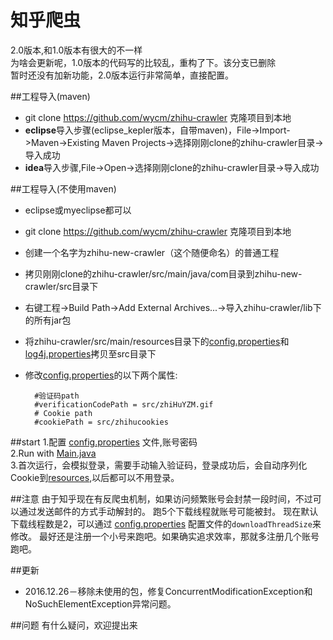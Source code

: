 ﻿知乎爬虫
====  
2.0版本,和1.0版本有很大的不一样<br>
为啥会更新呢，1.0版本的代码写的比较乱，重构了下。该分支已删除<br>
暂时还没有加新功能，2.0版本运行非常简单，直接配置。<br>

##工程导入(maven)
* git clone https://github.com/wycm/zhihu-crawler 克隆项目到本地 
* **eclipse**导入步骤(eclipse_kepler版本，自带maven)，File->Import->Maven->Existing Maven Projects->选择刚刚clone的zhihu-crawler目录->导入成功
* **idea**导入步骤,File->Open->选择刚刚clone的zhihu-crawler目录->导入成功

##工程导入(不使用maven)
* eclipse或myeclipse都可以
* git clone https://github.com/wycm/zhihu-crawler 克隆项目到本地
* 创建一个名字为zhihu-new-crawler（这个随便命名）的普通工程
* 拷贝刚刚clone的zhihu-crawler/src/main/java/com目录到zhihu-new-crawler/src目录下
* 右键工程->Build Path->Add External Archives...->导入zhihu-crawler/lib下的所有jar包
* 将zhihu-crawler/src/main/resources目录下的[config.properties](https://github.com/wycm/zhihu-crawler/blob/2.0/src/main/resources/config.properties)和[log4j.properties](https://github.com/wycm/zhihu-crawler/blob/2.0/src/main/resources/log4j.properties)拷贝至src目录下
* 修改[config.properties](https://github.com/wycm/zhihu-crawler/blob/2.0/src/main/resources/config.properties)的以下两个属性:

        #验证码path
        #verificationCodePath = src/zhiHuYZM.gif
        # Cookie path
        #cookiePath = src/zhihucookies

##start
1.配置 [config.properties](https://github.com/wycm/zhihu-crawler/blob/2.0/src/main/resources/config.properties) 文件,账号密码<br>
2.Run with [Main.java](https://github.com/wycm/zhihu-crawler/blob/2.0/src/main/java/com/crawl/Main.java) <br>
3.首次运行，会模拟登录，需要手动输入验证码，登录成功后，会自动序列化Cookie到[resources](https://github.com/wycm/mycrawler/blob/2.0/ZhihuCrawler/src/main/resources),以后都可以不用登录。

##注意
由于知乎现在有反爬虫机制，如果访问频繁账号会封禁一段时间，不过可以通过发送邮件的方式手动解封的。
跑5个下载线程就账号可能被封。
现在默认下载线程数是2，可以通过 [config.properties](https://github.com/wycm/zhihu-crawler/tree/2.0/src/main/resources) 配置文件的`downloadThreadSize`来修改。
最好还是注册一个小号来跑吧。如果确实追求效率，那就多注册几个账号跑吧。

##更新
* 2016.12.26－移除未使用的包，修复ConcurrentModificationException和NoSuchElementException异常问题。

##问题
有什么疑问，欢迎提出来

